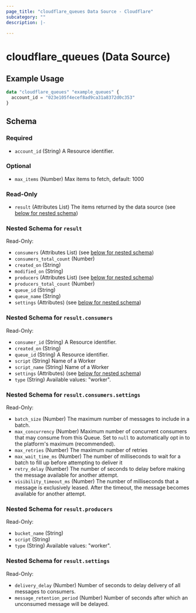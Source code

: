 ```yaml
---
page_title: "cloudflare_queues Data Source - Cloudflare"
subcategory: ""
description: |-
  
---
```


# cloudflare_queues (Data Source)



## Example Usage

```terraform
data "cloudflare_queues" "example_queues" {
  account_id = "023e105f4ecef8ad9ca31a8372d0c353"
}
```

<!-- schema generated by tfplugindocs -->
## Schema

### Required

- `account_id` (String) A Resource identifier.

### Optional

- `max_items` (Number) Max items to fetch, default: 1000

### Read-Only

- `result` (Attributes List) The items returned by the data source (see [below for nested schema](#nestedatt--result))

<a id="nestedatt--result"></a>
### Nested Schema for `result`

Read-Only:

- `consumers` (Attributes List) (see [below for nested schema](#nestedatt--result--consumers))
- `consumers_total_count` (Number)
- `created_on` (String)
- `modified_on` (String)
- `producers` (Attributes List) (see [below for nested schema](#nestedatt--result--producers))
- `producers_total_count` (Number)
- `queue_id` (String)
- `queue_name` (String)
- `settings` (Attributes) (see [below for nested schema](#nestedatt--result--settings))

<a id="nestedatt--result--consumers"></a>
### Nested Schema for `result.consumers`

Read-Only:

- `consumer_id` (String) A Resource identifier.
- `created_on` (String)
- `queue_id` (String) A Resource identifier.
- `script` (String) Name of a Worker
- `script_name` (String) Name of a Worker
- `settings` (Attributes) (see [below for nested schema](#nestedatt--result--consumers--settings))
- `type` (String) Available values: "worker".

<a id="nestedatt--result--consumers--settings"></a>
### Nested Schema for `result.consumers.settings`

Read-Only:

- `batch_size` (Number) The maximum number of messages to include in a batch.
- `max_concurrency` (Number) Maximum number of concurrent consumers that may consume from this Queue. Set to `null` to automatically opt in to the platform's maximum (recommended).
- `max_retries` (Number) The maximum number of retries
- `max_wait_time_ms` (Number) The number of milliseconds to wait for a batch to fill up before attempting to deliver it
- `retry_delay` (Number) The number of seconds to delay before making the message available for another attempt.
- `visibility_timeout_ms` (Number) The number of milliseconds that a message is exclusively leased. After the timeout, the message becomes available for another attempt.



<a id="nestedatt--result--producers"></a>
### Nested Schema for `result.producers`

Read-Only:

- `bucket_name` (String)
- `script` (String)
- `type` (String) Available values: "worker".


<a id="nestedatt--result--settings"></a>
### Nested Schema for `result.settings`

Read-Only:

- `delivery_delay` (Number) Number of seconds to delay delivery of all messages to consumers.
- `message_retention_period` (Number) Number of seconds after which an unconsumed message will be delayed.


